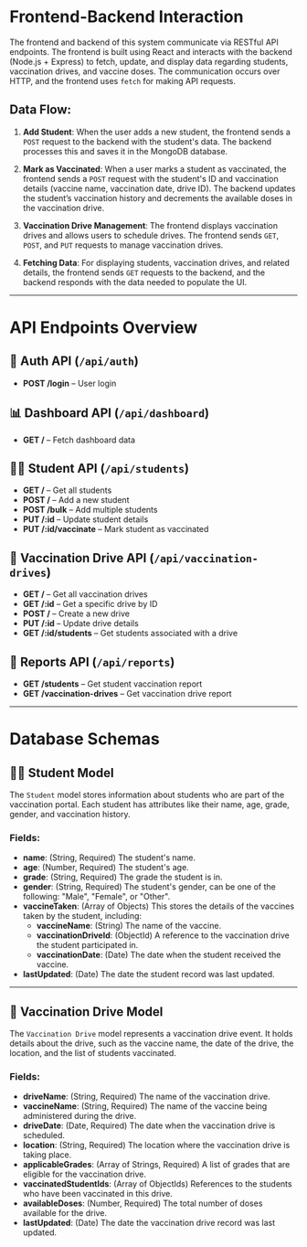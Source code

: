 # Frontend-Backend Interaction

The frontend and backend of this system communicate via RESTful API endpoints. The frontend is built using React and interacts with the backend (Node.js + Express) to fetch, update, and display data regarding students, vaccination drives, and vaccine doses. The communication occurs over HTTP, and the frontend uses `fetch` for making API requests.

## Data Flow:

1. **Add Student**: When the user adds a new student, the frontend sends a `POST` request to the backend with the student's data. The backend processes this and saves it in the MongoDB database.
2. **Mark as Vaccinated**: When a user marks a student as vaccinated, the frontend sends a `POST` request with the student's ID and vaccination details (vaccine name, vaccination date, drive ID). The backend updates the student’s vaccination history and decrements the available doses in the vaccination drive.

3. **Vaccination Drive Management**: The frontend displays vaccination drives and allows users to schedule drives. The frontend sends `GET`, `POST`, and `PUT` requests to manage vaccination drives.

4. **Fetching Data**: For displaying students, vaccination drives, and related details, the frontend sends `GET` requests to the backend, and the backend responds with the data needed to populate the UI.

---

# API Endpoints Overview

## 🔐 Auth API (`/api/auth`)

- **POST /login** – User login

## 📊 Dashboard API (`/api/dashboard`)

- **GET /** – Fetch dashboard data

## 👨‍🎓 Student API (`/api/students`)

- **GET /** – Get all students
- **POST /** – Add a new student
- **POST /bulk** – Add multiple students
- **PUT /:id** – Update student details
- **PUT /:id/vaccinate** – Mark student as vaccinated

## 💉 Vaccination Drive API (`/api/vaccination-drives`)

- **GET /** – Get all vaccination drives
- **GET /:id** – Get a specific drive by ID
- **POST /** – Create a new drive
- **PUT /:id** – Update drive details
- **GET /:id/students** – Get students associated with a drive

## 📄 Reports API (`/api/reports`)

- **GET /students** – Get student vaccination report
- **GET /vaccination-drives** – Get vaccination drive report

---

# Database Schemas

## 🧑‍🎓 **Student Model**

The `Student` model stores information about students who are part of the vaccination portal. Each student has attributes like their name, age, grade, gender, and vaccination history.

### Fields:

- **name**: (String, Required) The student's name.
- **age**: (Number, Required) The student's age.
- **grade**: (String, Required) The grade the student is in.
- **gender**: (String, Required) The student's gender, can be one of the following: "Male", "Female", or "Other".
- **vaccineTaken**: (Array of Objects) This stores the details of the vaccines taken by the student, including:
  - **vaccineName**: (String) The name of the vaccine.
  - **vaccinationDriveId**: (ObjectId) A reference to the vaccination drive the student participated in.
  - **vaccinationDate**: (Date) The date when the student received the vaccine.
- **lastUpdated**: (Date) The date the student record was last updated.

---

## 💉 **Vaccination Drive Model**

The `Vaccination Drive` model represents a vaccination drive event. It holds details about the drive, such as the vaccine name, the date of the drive, the location, and the list of students vaccinated.

### Fields:

- **driveName**: (String, Required) The name of the vaccination drive.
- **vaccineName**: (String, Required) The name of the vaccine being administered during the drive.
- **driveDate**: (Date, Required) The date when the vaccination drive is scheduled.
- **location**: (String, Required) The location where the vaccination drive is taking place.
- **applicableGrades**: (Array of Strings, Required) A list of grades that are eligible for the vaccination drive.
- **vaccinatedStudentIds**: (Array of ObjectIds) References to the students who have been vaccinated in this drive.
- **availableDoses**: (Number, Required) The total number of doses available for the drive.
- **lastUpdated**: (Date) The date the vaccination drive record was last updated.
